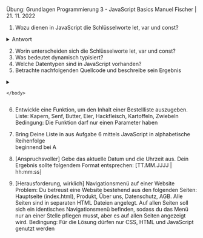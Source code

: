 Übung: Grundlagen Programmierung 3 - JavaScript Basics
Manuel Fischer | 21. 11. 2022

1.  Wozu dienen in JavaScript die Schlüsselworte let, var und const?
<details>
<summary>Antwort</summary>

> let: Die Let-Deklaration deklariert eine blockbezogene lokale Variable und initialisiert 
> sie optional mit einem Wert. 
> Beispiel: let Vorname = Stephan;

var: Die var-Anweisung deklariert eine funktionsbezogene oder global bezogene Variable und 
     initialisiert sie optional mit einem Wert.<br> Bespiel: var Nachname = Stephan; 

const:  Die const-Deklaration erstellt blockbezogene Konstanten, ähnlich wie Variablen, die 
        mit dem Schlüsselwort let deklariert werden. Der Wert einer Konstante kann nicht durch Neuzuweisung geändert und nicht erneut deklariert werden

</details>

2.  Worin unterscheiden sich die Schlüsselworte let, var und const?
3.  Was bedeutet dynamisch typisiert?
4.  Welche Datentypen sind in JavaScript vorhanden?
5.  Betrachte nachfolgenden Quellcode und beschreibe sein Ergebnis

<details>
<summary><!DOCTYPE html>
<html>
    <head>
        <script>
            function addiere(wert1 = 0, wert2 = 0){
                console.log(wert1 + wert2)
            }            
        </script>
    </head>
    <body>

    </body>
</html></summary>
</details>

6.  Entwickle eine Funktion, um den Inhalt einer Bestellliste auszugeben.
    Liste: Kapern, Senf, Butter, Eier, Hackfleisch, Kartoffeln, Zwiebeln
    Bedingung: Die Funktion darf nur einen Parameter haben 
7.  Bring Deine Liste in aus Aufgabe 6 mittels JavaScript in alphabetische Reihenfolge      
    beginnend bei A
8.  [Anspruchsvoller] Gebe das aktuelle Datum und die Uhrzeit aus. Dein Ergebnis sollte 
    folgendem Format entsprechen: [TT.MM.JJJJ | hh:mm:ss] 

9.  [Herausforderung, wirklich] Navigationsmenü auf einer Website
    Problem: Du betreust eine Website bestehend aus den folgenden Seiten: Hauptseite (index.html), Produkt, Über uns, Datenschutz, AGB. Alle Seiten sind in separaten HTML Dateien angelegt. Auf allen Seiten soll sich ein identisches Navigationsmenü befinden, sodass du das Menü nur an einer Stelle pflegen musst, aber es auf allen Seiten angezeigt wird.
    Bedingung: Für die Lösung dürfen nur CSS, HTML und JavaScript genutzt werden 
